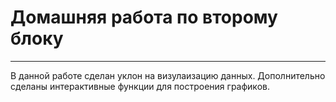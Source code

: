 # Домашняя работа по второму блоку 

---
В данной работе сделан уклон на визулаизацию данных. 
Дополнительно сделаны интерактивные функции для построения графиков. 
